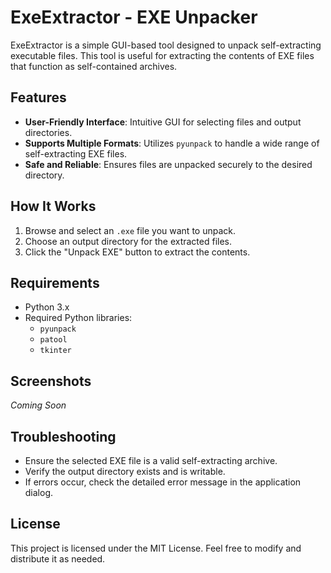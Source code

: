 # ExeExtractor - EXE Unpacker

ExeExtractor is a simple GUI-based tool designed to unpack self-extracting executable files. This tool is useful for extracting the contents of EXE files that function as self-contained archives.

## Features

- **User-Friendly Interface**: Intuitive GUI for selecting files and output directories.
- **Supports Multiple Formats**: Utilizes `pyunpack` to handle a wide range of self-extracting EXE files.
- **Safe and Reliable**: Ensures files are unpacked securely to the desired directory.

## How It Works

1. Browse and select an `.exe` file you want to unpack.
2. Choose an output directory for the extracted files.
3. Click the "Unpack EXE" button to extract the contents.

## Requirements

- Python 3.x
- Required Python libraries:
  - `pyunpack`
  - `patool`
  - `tkinter`

## Screenshots

*Coming Soon*

## Troubleshooting

- Ensure the selected EXE file is a valid self-extracting archive.
- Verify the output directory exists and is writable.
- If errors occur, check the detailed error message in the application dialog.

## License

This project is licensed under the MIT License. Feel free to modify and distribute it as needed.

